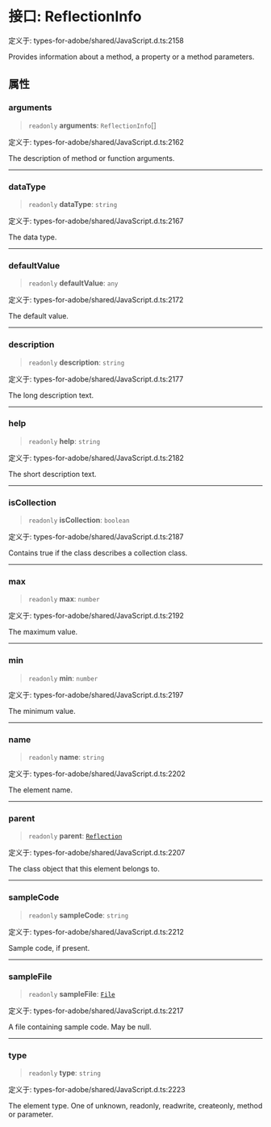 # 接口: ReflectionInfo

定义于: types-for-adobe/shared/JavaScript.d.ts:2158

Provides information about a method, a property or a method parameters.

## 属性

### arguments

> `readonly` **arguments**: `ReflectionInfo`[]

定义于: types-for-adobe/shared/JavaScript.d.ts:2162

The description of method or function arguments.

***

### dataType

> `readonly` **dataType**: `string`

定义于: types-for-adobe/shared/JavaScript.d.ts:2167

The data type.

***

### defaultValue

> `readonly` **defaultValue**: `any`

定义于: types-for-adobe/shared/JavaScript.d.ts:2172

The default value.

***

### description

> `readonly` **description**: `string`

定义于: types-for-adobe/shared/JavaScript.d.ts:2177

The long description text.

***

### help

> `readonly` **help**: `string`

定义于: types-for-adobe/shared/JavaScript.d.ts:2182

The short description text.

***

### isCollection

> `readonly` **isCollection**: `boolean`

定义于: types-for-adobe/shared/JavaScript.d.ts:2187

Contains true if the class describes a collection class.

***

### max

> `readonly` **max**: `number`

定义于: types-for-adobe/shared/JavaScript.d.ts:2192

The maximum value.

***

### min

> `readonly` **min**: `number`

定义于: types-for-adobe/shared/JavaScript.d.ts:2197

The minimum value.

***

### name

> `readonly` **name**: `string`

定义于: types-for-adobe/shared/JavaScript.d.ts:2202

The element name.

***

### parent

> `readonly` **parent**: [`Reflection`](Reflection.md)

定义于: types-for-adobe/shared/JavaScript.d.ts:2207

The class object that this element belongs to.

***

### sampleCode

> `readonly` **sampleCode**: `string`

定义于: types-for-adobe/shared/JavaScript.d.ts:2212

Sample code, if present.

***

### sampleFile

> `readonly` **sampleFile**: [`File`](File.md)

定义于: types-for-adobe/shared/JavaScript.d.ts:2217

A file containing sample code. May be null.

***

### type

> `readonly` **type**: `string`

定义于: types-for-adobe/shared/JavaScript.d.ts:2223

The element type.
One of unknown, readonly, readwrite, createonly, method or parameter.
